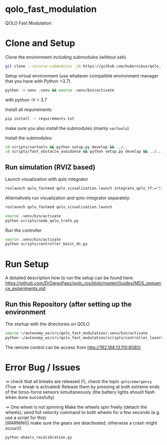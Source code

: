 # qolo_fast_modulation
QOLO Fast Modulation


# Clone and Setup
Clone the environment including submodules (wihtout ssh).
``` bash
git clone --recurse-submodules -j8 https://github.com/hubernikus/qolo_fast_modulation
```

Setup virtual environment (use whatever compatible environment manager that you have with Python >3.7).

``` bash
python -m venv .venv && source .venv/bin/activate
```
with python -V > 3.7

Install all requirements:
``` bash
pip install -r requirements.txt
```
make sure you also install the submodules (mainly `vartools`)

Install the submodules:
``` bash
cd scripts/vartools && python setup.py develop && ../..
cd scripts/fast_obstacle_avoidance && python setup.py develop && ../..
```
<!-- cd scripts/fast_obstacle_avoidance && python setup.py develop && ../.. -->

## Run simulation (RVIZ based)
Launch visualization with qolo integrator
``` bash
roslaunch qolo_fastmod qolo_visualization.launch integrate_qolo_tf:="true"
```

Alternatively run  visualization and qolo-integrator separately:
``` bash
roslaunch qolo_fastmod qolo_visualization.launch
```

``` bash
source .venv/bin/activate
python scripts/node_qolo_trafo.py
```

Run the controller
``` bash
source .venv/bin/activate
python scripts/controller_basic_ds.py 
```


# Run Setup
A detailed description how to run the setup can be found here:
https://github.com/DrDiegoPaez/qolo_ros/blob/master/Guides/MDS_sequence_experiments.md


## Run this Repository (after setting up the environment
The startup with the directories on QOLO
``` bash
source ~/autonomy_ws/src/qolo_fast_modulation/.venv/bin/activate
python ~/autonomy_ws/src/qolo_fast_modulation/scripts/controller_laserscan.py
```


The remote control can be access from http://192.168.13.110:8080/

# Error Bug / Issues
-> check that all breaks are released (!), check the topic `qolo/emergency` (True -> break is activated)
Release them by pressing at both extreme ends of the torso-force sensors simultaneously (the battery lights should flash when done succesfully)


-> One wheel is not spinning
 Make the wheels spin freely (detach the wheels); send full velocity command to both wheels for a few seconds (e.g. use a script for this)  
[WARNING] make sure the gears are deactivated, otherwise a crash might occur(!)  
``` bash
python wheels_recalibration.py
```


